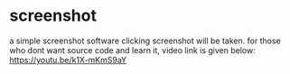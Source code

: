 # screenshot

a simple screenshot software  clicking screenshot will be taken. for those  who dont want source code and learn it, video link is given below:
https://youtu.be/k1X-mKmS9aY
